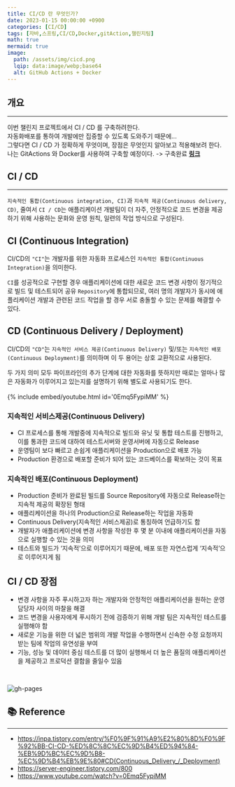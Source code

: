 ```yaml
---
title: CI/CD 란 무엇인가?
date: 2023-01-15 00:00:00 +0900
categories: [CI/CD]
tags: [자바,스프링,CI/CD,Docker,gitAction,챌린지팀]
math: true
mermaid: true
image:
  path: /assets/img/cicd.png
  lqip: data:image/webp;base64
  alt: GitHub Actions + Docker
---
```


## **개요**

---
이번 챌린지 프로젝트에서 CI / CD 를 구축하려한다. <br>
자동화배포를 통하여 개발에만 집중할 수 있도록 도와주기 때문에...<br>
그렇다면 CI / CD 가 정확하게 무엇이며, 장점은 무엇인지 알아보고 적용해보려 한다.<br>
나는 GitActions 와 Docker를 사용하여 구축할 예정이다.
-> 구축완료 [**링크**](https://github.com/seunGit/TIL-TodayILearned/issues/4)


## **CI / CD**

---
`지속적인 통합(Continuous integration, CI)`과 `지속적 제공(Continuous delivery, CD)`, 줄여서 `CI / CD`는 애플리케이션 개발팀이 더 자주, 안정적으로 코드 변경을 제공하기 위해 사용하는 문화와 운영 원칙, 일련의 작업 방식으로 구성된다.


## **CI (Continuous Integration)**

CI/CD의 `"CI"`는 개발자를 위한 자동화 프로세스인 `지속적인 통합(Continuous Integration)`을 의미한다.

`CI`를 성공적으로 구현할 경우 애플리케이션에 대한 새로운 코드 변경 사항이 정기적으로 빌드 및 테스트되어 공유 `Repository`에 통합되므로,
여러 명의 개발자가 동시에 애플리케이션 개발과 관련된 코드 작업을 할 경우 서로 충돌할 수 있는 문제를 해결할 수 있다.<br>

## **CD (Continuous Delivery / Deployment)**
CI/CD의 `"CD"`는 `지속적인 서비스 제공(Continuous Delivery)` 및/또는 `지속적인 배포(Continuous Deployment)`를 의미하며 이 두 용어는 상호 교환적으로 사용된다.

두 가지 의미 모두 파이프라인의 추가 단계에 대한 자동화를 뜻하지만 때로는 얼마나 많은 자동화가 이루어지고 있는지를 설명하기 위해 별도로 사용되기도 한다.<br>
<br>
{% include embed/youtube.html id='0Emq5FypiMM' %}

### **지속적인 서비스제공(Continuous Delivery)**
- CI 프로세스를 통해 개발중에 지속적으로 빌드와 유닛 및 통합 테스트를 진행하고, 이를 통과한 코드에 대하여 테스트서버와 운영서버에 자동으로 Release
- 운영팀이 보다 빠르고 손쉽게 애플리케이션을 Production으로 배포 가능
- Production 환경으로 배포할 준비가 되어 있는 코드베이스를 확보하는 것이 목표

### **지속적인 배포(Continuous Deployment)**
- Production 준비가 완료된 빌드를 Source Repository에 자동으로 Release하는 지속적 제공의 확장된 형태
- 애플리케이션을 하나의 Production으로 Release하는 작업을 자동화
- Continuous Delivery(지속적인 서비스제공)로 통칭하여 언급하기도 함
- 개발자가 애플리케이션에 변경 사항을 작성한 후 몇 분 이내에 애플리케이션을 자동으로 실행할 수 있는 것을 의미
- 테스트와 빌드가 ‘지속적’으로 이루어지기 때문에, 배포 또한 자연스럽게 ‘지속적’으로 이루어지게 됨

## **CI / CD 장점**

- 변경 사항을 자주 푸시하고자 하는 개발자와 안정적인 애플리케이션을 원하는 운영 담당자 사이의 마찰을 해결
- 코드 변경을 사용자에게 푸시하기 전에 검증하기 위해 개발 팀은 지속적인 테스트를 실행해야 함
- 새로운 기능을 위한 더 넓은 범위의 개발 작업을 수행하면서 신속한 수정 요청까지 받는 팀에 작업의 유연성을 부여
- 기능, 성능 및 데이터 중심 테스트를 더 많이 실행해서 더 높은 품질의 애플리케이션을 제공하고 프로덕션 결함을 줄일수 있음
<br>

[//]: # (<sup id="a1">[1]&#40;#f1&#41;</sup>)
[//]: # (<b id="f1">1</b> Footnote content here. [↩]&#40;#a1&#41;)

![gh-pages](../../../assets/img/favicons/android-chrome-256x256.png)

## 📚 Reference

---
- <https://inpa.tistory.com/entry/%F0%9F%91%A9%E2%80%8D%F0%9F%92%BB-CI-CD-%ED%8C%8C%EC%9D%B4%ED%94%84-%EB%9D%BC%EC%9D%B8-%EC%9D%B4%EB%9E%80#CD(Continuous_Delivery_/_Deployment)> <br>
- <https://server-engineer.tistory.com/800>
- <https://www.youtube.com/watch?v=0Emq5FypiMM>
